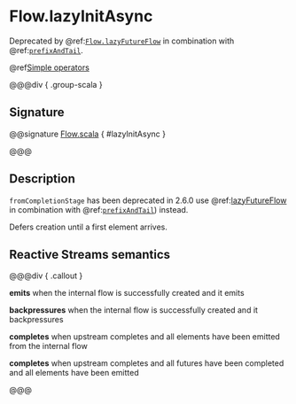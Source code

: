 # Flow.lazyInitAsync

Deprecated by @ref:[`Flow.lazyFutureFlow`](lazyFutureFlow.md) in combination with @ref:[`prefixAndTail`](../Source-or-Flow/prefixAndTail.md).

@ref[Simple operators](../index.md#simple-operators)

@@@div { .group-scala }

## Signature

@@signature [Flow.scala](/akka-stream/src/main/scala/akka/stream/scaladsl/Flow.scala) { #lazyInitAsync }

@@@

## Description

`fromCompletionStage` has been deprecated in 2.6.0 use @ref:[lazyFutureFlow](lazyFutureFlow.md) in combination with @ref:[`prefixAndTail`](../Source-or-Flow/prefixAndTail.md)) instead.

Defers creation until a first element arrives.

## Reactive Streams semantics

@@@div { .callout }

**emits** when the internal flow is successfully created and it emits

**backpressures** when the internal flow is successfully created and it backpressures

**completes** when upstream completes and all elements have been emitted from the internal flow

**completes** when upstream completes and all futures have been completed and all elements have been emitted

@@@


